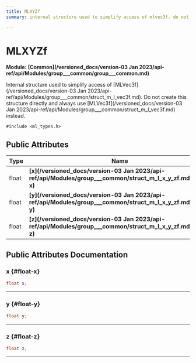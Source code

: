 ```yaml
---
title: MLXYZf
summary: internal structure used to simplify access of mlvec3f. do not create this structure directly and always use mlvec3f instead. 

---
```


# MLXYZf

**Module:** **[Common](/versioned_docs/version-03 Jan 2023/api-ref/api/Modules/group___common/group___common.md)**



Internal structure used to simplify access of [MLVec3f](/versioned_docs/version-03 Jan 2023/api-ref/api/Modules/group___common/struct_m_l_vec3f.md). Do not create this structure directly and always use [MLVec3f](/versioned_docs/version-03 Jan 2023/api-ref/api/Modules/group___common/struct_m_l_vec3f.md) instead. 


`#include <ml_types.h>`

## Public Attributes

| Type           | Name           |
| -------------- | -------------- |
| float | **[x](/versioned_docs/version-03 Jan 2023/api-ref/api/Modules/group___common/struct_m_l_x_y_zf.md#float-x)**  |
| float | **[y](/versioned_docs/version-03 Jan 2023/api-ref/api/Modules/group___common/struct_m_l_x_y_zf.md#float-y)**  |
| float | **[z](/versioned_docs/version-03 Jan 2023/api-ref/api/Modules/group___common/struct_m_l_x_y_zf.md#float-z)**  |

## Public Attributes Documentation

### x {#float-x}

```cpp
float x;
```






-----------

### y {#float-y}

```cpp
float y;
```






-----------

### z {#float-z}

```cpp
float z;
```






-----------

